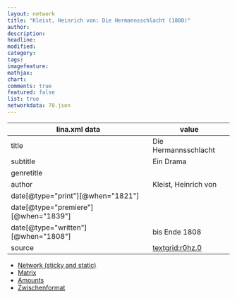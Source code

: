 ```yaml
---
layout: network
title: "Kleist, Heinrich von: Die Hermannsschlacht (1808)"
author:
description:
headline:
modified:
category:
tags:
imagefeature: 
mathjax: 
chart: 
comments: true
featured: false
list: true
networkdata: 78.json
---
```

lina.xml data  | value
------------- | -------------
title|Die Hermannsschlacht
subtitle|Ein Drama
genretitle|
author|Kleist, Heinrich von
date[@type="print"][@when="1821"]|
date[@type="premiere"][@when="1839"]|
date[@type="written"][@when="1808"]|bis Ende 1808
source|[textgrid:r0hz.0](https://textgridlab.org/1.0/tgcrud-public/rest/textgrid:r0hz.0/data)



* [Network (sticky and static)](/linas/network78)
* [Matrix](/linas/matrix78)
* [Amounts](/linas/amount78)
* [Zwischenformat](/linas/lina78 )
